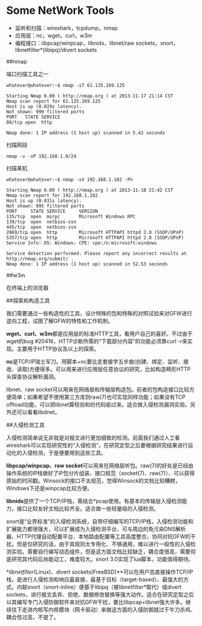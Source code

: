 Some NetWork Tools
=====

+ 监听和扫描：wireshark，tcpdump，nmap
+ 应用层：nc，wget，curl，w3m
+ 编程接口：libpcap/winpcap，libnids，libnet/raw sockets，snort，libnetfilter*(libipq)/divert sockets


##nmap

端口扫描工具之一

    whatever@whatever:~$ nmap -sT 61.135.169.125
    
    Starting Nmap 6.00 ( http://nmap.org ) at 2013-11-17 21:14 CST
    Nmap scan report for 61.135.169.125
    Host is up (0.029s latency).
    Not shown: 999 filtered ports
    PORT   STATE SERVICE
    80/tcp open  http
    
    Nmap done: 1 IP address (1 host up) scanned in 5.42 seconds


扫描网段
    
    nmap -v -sP 192.168.1.0/24
    
扫描某机

    whatever@whatever:~$ nmap -sV 192.168.1.102 -Pn

    Starting Nmap 6.00 ( http://nmap.org ) at 2013-11-18 21:42 CST
    Nmap scan report for 192.168.1.102
    Host is up (0.031s latency).
    Not shown: 995 filtered ports
    PORT     STATE SERVICE     VERSION
    135/tcp  open  msrpc       Microsoft Windows RPC
    139/tcp  open  netbios-ssn
    445/tcp  open  netbios-ssn
    2869/tcp open  http        Microsoft HTTPAPI httpd 2.0 (SSDP/UPnP)
    5357/tcp open  http        Microsoft HTTPAPI httpd 2.0 (SSDP/UPnP)
    Service Info: OS: Windows; CPE: cpe:/o:microsoft:windows
    
    Service detection performed. Please report any incorrect results at http://nmap.org/submit/ .
    Nmap done: 1 IP address (1 host up) scanned in 52.53 seconds


##w3m

在终端上的浏览器

##探索和构造工具

我们需要通过一些构造性的工具，设计特殊的包和特殊的对照试验来对GFW进行逆向工程，试图了解GFW的特性和工作机制。

**wget、curl、w3m**都是应用层的标准HTTP工具，看用户自己的喜好。不过由于wget的bug #20416，HTTP诊断所需的“下载部分内容”的功能必须靠curl -r来实现。主要用于HTTP协议及以上的探索。

**nc**是TCP/IP瑞士军刀。用脚本+nc要比走套接字五步曲(创建、绑定、监听、接收、读取)方便得多。可以用来进行应用层任意协议的研究，比如构造畸形HTTP头探查协议解析漏洞。

libnet、raw socket可以用来在网络层和传输层构造包。前者的包构造接口比较方便简单；如果希望不使用第三方库则raw(7)也可实现同样功能；如果没有TCP offload功能，可以把libnet算校验和的代码偷过来。适合做入侵检测漏洞实验。另外还可以看看libdnet。

##入侵检测工具

入侵检测简单说无非就是对报文进行更加细致的检测。前面我们通过人工看wireshark可以实现研究性的“入侵检测”，在研究定型之后要根据研究结果进行自动化的入侵检测，于是便要用到这些工具。

**libpcap/winpcap、raw socket**可以用来在网络层听包。raw(7)的好处是已经由操作系统的IP栈做好了IP包分片组装、接口规范（socket(7)、raw(7)）、可以获得原始的时间戳。Winsock的接口不太规范，觉得Winsock的文档比较糟糕，Windows下还是winpcap比较方便。

**libnids**提供了一个TCP/IP栈，需结合*pcap使用。有基本的传输层入侵检测能力，接口比较友好文档比较齐全。适合做一些轻量级的入侵检测。

snort是“业界标准”的入侵检测系统，自带仔细编写的TCP/IP栈，入侵检测功能和扩展能力都很强大，可以扩展成为入侵检测平台，可与周边的免污染DNS解析器、HTTP代理自动配置平台、本地路由配置等工具高度整合，协同对抗GFW的干扰。但是仅研究的话，由于其规则太专用化、不够通用，难以进行一般性的入侵检测实验。需要自行编写动态组件，但是这方面文档比较缺乏，耦合度很高，需要彻底研究其代码后尚能动工，难度较大。snort 3.0实现了lua脚本，功能值得期待。

**libnetfilter*(Linux)、divert sockets(FreeBSD)**可以在用户态直接操作TCP/IP栈，是进行入侵检测和响应最直接、最基于目标（target-based）、最强大的方式。内联snort（snort-inline）便基于libipq（被libnetfilter*取代）或divert sockets，进行报文丢弃、拒绝、数据修改替换等强大动作。适合在研究定型之后以其编写专门入侵防御软件来对抗GFW干扰，要比libpcap+libnet强大许多。继续往下走进内核写内核模块（网卡驱动）来做这方面的入侵防御就过于牛刀杀鸡、耦合性过高，不提了。